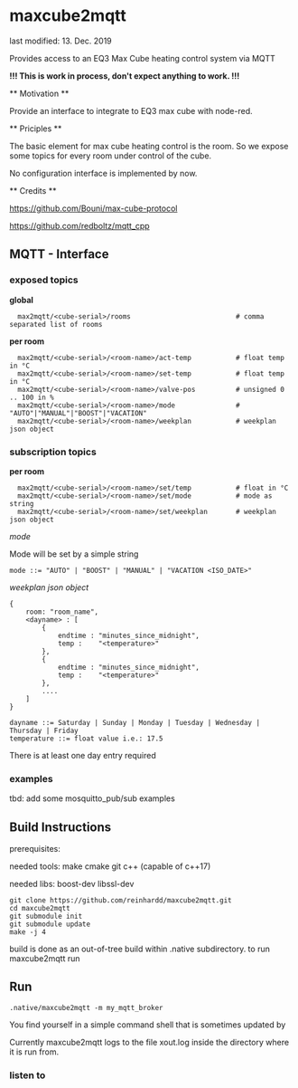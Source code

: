 # maxcube2mqtt

last modified: 13. Dec. 2019

Provides access to an EQ3 Max Cube heating control system via MQTT

**!!! This is work in process, don't expect anything to work. !!!**

** Motivation **

Provide an interface to integrate to EQ3 max cube with node-red.

** Priciples **

The basic element for max cube heating control is the room. So we expose some
topics for every room under control of the cube.

No configuration interface is implemented by now.

** Credits **

https://github.com/Bouni/max-cube-protocol

https://github.com/redboltz/mqtt_cpp

## MQTT - Interface

### exposed topics

  **global**

      max2mqtt/<cube-serial>/rooms                          # comma separated list of rooms

  **per room**

      max2mqtt/<cube-serial>/<room-name>/act-temp           # float temp in °C
      max2mqtt/<cube-serial>/<room-name>/set-temp           # float temp in °C
      max2mqtt/<cube-serial>/<room-name>/valve-pos          # unsigned 0 .. 100 in %
      max2mqtt/<cube-serial>/<room-name>/mode               # "AUTO"|"MANUAL"|"BOOST"|"VACATION"
      max2mqtt/<cube-serial>/<room-name>/weekplan           # weekplan json object


### subscription topics

  **per room**

      max2mqtt/<cube-serial>/<room-name>/set/temp           # float in °C
      max2mqtt/<cube-serial>/<room-name>/set/mode           # mode as string
      max2mqtt/<cube-serial>/<room-name>/set/weekplan       # weekplan json object


  *mode*

  Mode will be set by a simple string

    mode ::= "AUTO" | "BOOST" | "MANUAL" | "VACATION <ISO_DATE>"

  *weekplan json object*

    {
        room: "room_name",
        <dayname> : [
            {
                endtime : "minutes_since_midnight",
                temp :    "<temperature>"
            },
            {
                endtime : "minutes_since_midnight",
                temp :    "<temperature>"
            },
            ....
        ]
    }

    dayname ::= Saturday | Sunday | Monday | Tuesday | Wednesday | Thursday | Friday
    temperature ::= float value i.e.: 17.5

 There is at least one day entry required

### examples

  tbd: add some mosquitto_pub/sub examples


## Build Instructions

prerequisites:

  needed tools: make cmake git c++ (capable of c++17)

  needed libs: boost-dev libssl-dev


    git clone https://github.com/reinhardd/maxcube2mqtt.git
    cd maxcube2mqtt
    git submodule init
    git submodule update
    make -j 4

build is done as an out-of-tree build within .native subdirectory.
to run maxcube2mqtt run

## Run

    .native/maxcube2mqtt -m my_mqtt_broker

You find yourself in a simple command shell that is sometimes updated by

Currently maxcube2mqtt logs to the file xout.log inside the directory where it is run from.


### listen to

